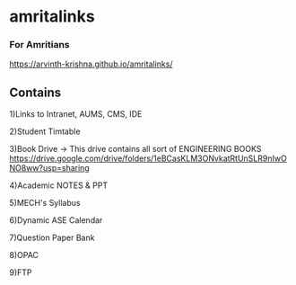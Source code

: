 # amritalinks
### For Amritians
https://arvinth-krishna.github.io/amritalinks/


## Contains
1)Links to Intranet, AUMS, CMS, IDE

2)Student Timtable

3)Book Drive -> This drive contains all sort of ENGINEERING BOOKS
https://drive.google.com/drive/folders/1eBCasKLM3ONvkatRtUnSLR9nIwONO8ww?usp=sharing

4)Academic NOTES & PPT

5)MECH's Syllabus

6)Dynamic ASE Calendar

7)Question Paper Bank 

8)OPAC

9)FTP


